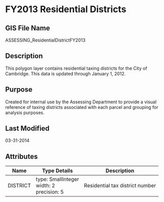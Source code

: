 # FY2013 Residential Districts
## GIS File Name
ASSESSING_ResidentialDistrictFY2013
## Description
<DIV STYLE="text-align:Left;"><DIV><DIV><P><SPAN>This polygon layer contains residential taxing districts for the City of Cambridge. </SPAN><SPAN><SPAN>This data is updated through January 1, 2012.</SPAN></SPAN></P></DIV></DIV></DIV>

## Purpose
Created for internal use by the Assessing Department to provide a visual reference of taxing districts associated with each parcel and grouping for analysis purposes.
## Last Modified
03-31-2014
## Attributes
|Name|Type Details|Description|
|----|------------|-----------|
|DISTRICT|type: SmallInteger<br/>width: 2<br/>precision: 5|Residential tax district number|
